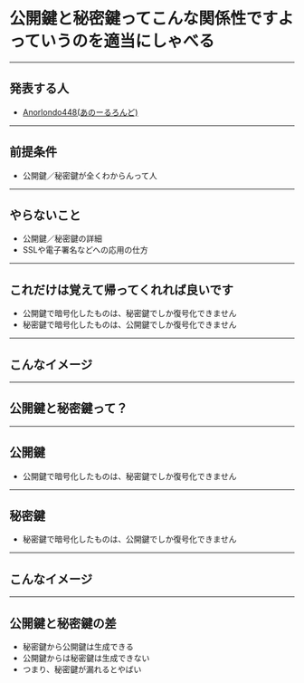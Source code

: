# 公開鍵と秘密鍵ってこんな関係性ですよっていうのを適当にしゃべる

---

## 発表する人
- [Anorlondo448(あのーるろんど)](https://wiki.infra-workshop.tech/user/Anorlondo448)


---

## 前提条件
- 公開鍵／秘密鍵が全くわからんって人

---

## やらないこと
- 公開鍵／秘密鍵の詳細
- SSLや電子署名などへの応用の仕方

---

## これだけは覚えて帰ってくれれば良いです
- 公開鍵で暗号化したものは、秘密鍵でしか復号化できません
- 秘密鍵で暗号化したものは、公開鍵でしか復号化できません

---
## こんなイメージ


---

## 公開鍵と秘密鍵って？

---

## 公開鍵
- 公開鍵で暗号化したものは、秘密鍵でしか復号化できません

---

## 秘密鍵
- 秘密鍵で暗号化したものは、公開鍵でしか復号化できません

---
## こんなイメージ

---

## 公開鍵と秘密鍵の差
- 秘密鍵から公開鍵は生成できる
- 公開鍵からは秘密鍵は生成できない
- つまり、秘密鍵が漏れるとやばい
